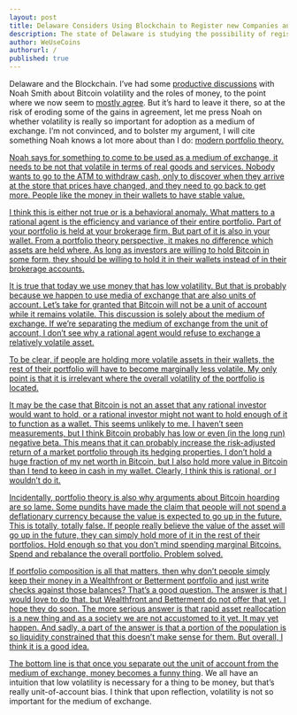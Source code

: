 ```yaml
---
layout: post
title: Delaware Considers Using Blockchain to Register new Companies and for Other Financial Services
description: The state of Delaware is studying the possibility of registring companies and trading in them using the blockchain
author: WeUseCoins
authorurl: /
published: true
---
```


<p>Delaware and the Blockchain. I’ve had some <a href="/bitcoin-as-a-medium-of-settlement/">productive discussions</a> with Noah Smith about Bitcoin volatility and the roles of money, to the point where we now seem to <a href="http://www.bloombergview.com/articles/2015-06-17/bitcoin-volatility-prevents-it-from-becoming-money">mostly agree</a>. But it’s hard to leave it there, so at the risk of eroding some of the gains in agreement, let me press Noah on whether volatility is really so important for adoption as a medium of exchange. I’m not convinced, and to bolster my argument, I will cite something Noah knows a lot more about than I do: <a href="https://en.wikipedia.org/wiki/Modern_portfolio_theory">modern portfolio theory</>.
<p>Noah says for something to come to be used as a medium of exchange, it needs to be not that volatile in terms of real goods and services. Nobody wants to go to the ATM to withdraw cash, only to discover when they arrive at the store that prices have changed, and they need to go back to get more. People like the money in their wallets to have stable value.
<p>I think this is either not true or is a behavioral anomaly. What matters to a rational agent is the efficiency and variance of their entire portfolio. Part of your portfolio is held at your brokerage firm. But part of it is also in your wallet. From a portfolio theory perspective, it makes no difference which assets are held where. As long as investors are willing to hold Bitcoin in some form, they should be willing to hold it in their wallets instead of in their brokerage accounts.
<p>It is true that today we use money that has low volatility. But that is probably because we happen to use media of exchange that are also units of account. Let’s take for granted that Bitcoin will not be a unit of account while it remains volatile. This discussion is solely about the medium of exchange. If we’re separating the medium of exchange from the unit of account, I don’t see why a rational agent would refuse to exchange a relatively volatile asset.
<p>To be clear, if people are holding more volatile assets in their wallets, the rest of their portfolio will have to become marginally less volatile. My only point is that it is irrelevant where the overall volatility of the portfolio is located.
<p>It may be the case that Bitcoin is not an asset that any rational investor would want to hold, or a rational investor might not want to hold enough of it to function as a wallet. This seems unlikely to me. I haven’t seen measurements, but I think Bitcoin probably has low or even (in the long run) negative beta. This means that it can probably increase the risk-adjusted return of a market portfolio through its hedging properties. I don’t hold a huge fraction of my net worth in Bitcoin, but I also hold more value in Bitcoin than I tend to keep in cash in my wallet. Clearly, I think this is rational, or I wouldn’t do it.
<p>Incidentally, portfolio theory is also why arguments about Bitcoin hoarding are so lame. Some pundits have made the claim that people will not spend a deflationary currency because the value is expected to go up in the future. This is totally, totally false. If people really believe the value of the asset will go up in the future, they can simply hold more of it in the rest of their portfolios. Hold enough so that you don’t mind spending marginal Bitcoins. Spend and rebalance the overall portfolio. Problem solved.
<p>If portfolio composition is all that matters, then why don’t people simply keep their money in a Wealthfront or Betterment portfolio and just write checks against those balances? That’s a good question. The answer is that I would love to do that, but Wealthfront and Betterment do not offer that yet. I hope they do soon. The more serious answer is that rapid asset reallocation is a new thing and as a society we are not accustomed to it yet. It may yet happen. And sadly, a part of the answer is that a portion of the population is so liquidity constrained that this doesn’t make sense for them. But overall, I think it is a good idea.
<p>The bottom line is that once you separate out the unit of account from the medium of exchange, <a href="http://www.amazon.com/Explorations-Monetary-Economics-Tyler-Cowen/dp/1557860718/?tag=weusecoins-20">money becomes a funny thing</a>. We all have an intuition that low volatility is necessary for a thing to be money, but that’s really unit-of-account bias. I think that upon reflection, volatility is not so important for the medium of exchange.